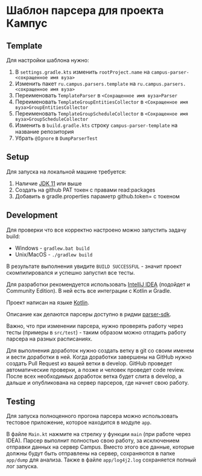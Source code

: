 # Шаблон парсера для проекта Кампус

## Template

Для настройки шаблона нужно:

1. В `settings.gradle.kts` изменить `rootProject.name` на `campus-parser-<сокращенное имя вуза>`
2. Изменить пакет `ru.campus.parsers.template` на `ru.campus.parsers.<сокращенное имя вуза>`
3. Переименовать `TemplateParser` в `<Сокращенное имя вуза>Parser`
4. Переименовать `TemplateGroupEntitiesCollector` в `<Сокращенное имя вуза>GroupEntitiesCollector`
5. Переименовать `TemplateGroupScheduleCollector` в `<Сокращенное имя вуза>GroupScheduleCollector`
6. Изменить в `build.gradle.kts` строку `campus-parser-template` на название репозитория
7. Убрать `@Ignore` в `DumpParserTest`

## Setup

Для запуска на локальной машине требуется:

1. Наличие [JDK 11](https://jdk.java.net) или выше
2. Создать на github PAT токен с правами read:packages
3. Добавить в gradle.properties параметр github.token= с токеном

## Development

Для проверки что все корректно настроено можно запустить задачу build:

- Windows - `gradlew.bat build`
- Unix/MacOS - `./gradlew build`

В результате выполнения увидите `BUILD SUCCESSFUL` - значит проект скомпилировался и успешно запустил все тесты.

Для разработки рекомендуется использовать [IntelliJ IDEA](https://www.jetbrains.com/idea/) (подойдет и Community
Edition). В ней есть все интеграции с Kotlin и Gradle.

Проект написан на языке [Kotlin](https://kotlinlang.org).

Описание как делаются парсеры доступно в ридми [parser-sdk](https://github.com/campus-mobile/campus-parser-kotlin-sdk).

Важно, что при изменении парсера, нужно проверять работу через тесты (примеры в `src/test`) - таким образом можно
отладить работу парсера на разных расписаниях.

Для выполнения доработок нужно создать ветку в git со своим именем и вести доработки в ней. Когда доработки завершены
на GitHub нужно создать Pull Request из вашей ветки в develop. GitHub проведет автоматические проверки, а позже и
человек проведет code review. После всех необходимых доработок ветка будет слита в develop, а дальше и опубликована
на сервер парсеров, где начнет свою работу.

## Testing

Для запуска полноценного прогона парсера можно использовать тестовое приложение, которое находится в модуле `app`.

В файле `Main.kt` нажмите на стрелку у функции `main` (при работе через IDEA). Парсер выполнит полностью свою работу,
за исключением отправки данных на сервер Campus. Вместо этого все данные, которые должны будут быть отправлены на
сервер, сохраняются в папке `app/dump` для анализа. Также в файле `app/log4j2.log` сохраняется полный лог запуска.
